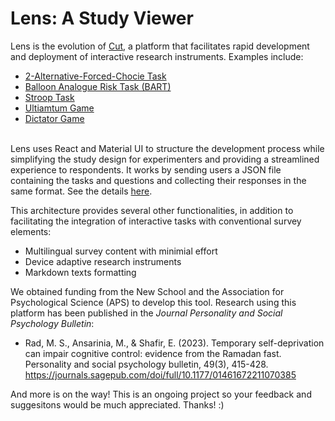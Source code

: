 # Lens: A Study Viewer

Lens is the evolution of [Cut](https://cut.social/), a platform that facilitates rapid development and deployment of interactive research instruments. Examples include: 

* [2-Alternative-Forced-Chocie Task](https://lens.cut.social/#/gonogo/en)
* [Balloon Analogue Risk Task (BART)](https://lens.cut.social/#/bart/en)
* [Stroop Task](https://lens.cut.social/#/stroop/en)
* [Ultiamtum Game](https://lens.cut.social/#/ultimatum/en)
* [Dictator Game](https://lens.cut.social/#/dictator/en)

\
Lens uses React and Material UI to structure the development process while simplifying the study design for experimenters and providing a streamlined experience to respondents. It works by sending users a JSON file containing the tasks and questions and collecting their responses in the same format. See the details [here](https://sites.google.com/view/msrad/cut?authuser=0). 

This architecture provides several other functionalities, in addition to facilitating the integration of interactive tasks with conventional survey elements:

* Multilingual survey content with minimial effort
* Device adaptive research instruments
* Markdown texts formatting

We obtained funding from the New School and the Association for Psychological Science (APS) to develop this tool. Research using this platform has been published in the *Journal Personality and Social Psychology Bulletin*:

* Rad, M. S., Ansarinia, M., & Shafir, E. (2023). Temporary self-deprivation can impair cognitive control: evidence from the Ramadan fast. Personality and social psychology bulletin, 49(3), 415-428. https://journals.sagepub.com/doi/full/10.1177/01461672211070385

And more is on the way! This is an ongoing project so your feedback and suggesitons would be much appreciated. Thanks! :)
